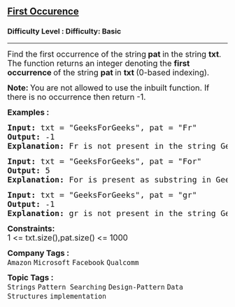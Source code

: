 <h2><a href="https://www.geeksforgeeks.org/problems/implement-strstr/0">First Occurence</a></h2><h3>Difficulty Level : Difficulty: Basic</h3><hr><div class="problems_problem_content__Xm_eO"><p><span style="font-size: 18px;">Find the first occurrence of the string<strong> pat </strong>in the string <strong>txt</strong>. The function returns an integer denoting the <strong>first occurrence </strong>of the string <strong>pat </strong>in <strong>txt </strong>(0-based indexing).</span></p>
<p><strong><span style="font-size: 18px;">Note:&nbsp;</span></strong><span style="font-size: 18px;">You are not allowed to use the inbuilt function. If there is no occurrence then return -1.</span></p>
<p><span style="font-size: 18px;"><strong>Examples :</strong></span></p>
<pre><span style="font-size: 18px;"><strong>Input: </strong>txt = "GeeksForGeeks", pat = "Fr"
<strong>Output: </strong>-1<strong>
Explanation: </strong>Fr is not present in the string GeeksForGeeks as substring.</span></pre>
<pre><span style="font-size: 18px;"><strong>Input: </strong>txt = "GeeksForGeeks", pat = "For"
<strong>Output: </strong>5<strong>
Explanation: </strong>For is present as substring in GeeksForGeeks from index 5 (0 based indexing).<br></span></pre>
<pre><span style="font-size: 18px;"><strong>Input: </strong>txt = "GeeksForGeeks", pat = "gr"
<strong>Output: </strong>-1<strong>
Explanation: </strong>gr is not present in the string GeeksForGeeks as substring.</span></pre>
<p><span style="font-size: 18px;"><strong>Constraints:</strong><br>1 &lt;= txt.size(),pat.size() &lt;= 1000</span></p></div><p><span style=font-size:18px><strong>Company Tags : </strong><br><code>Amazon</code>&nbsp;<code>Microsoft</code>&nbsp;<code>Facebook</code>&nbsp;<code>Qualcomm</code>&nbsp;<br><p><span style=font-size:18px><strong>Topic Tags : </strong><br><code>Strings</code>&nbsp;<code>Pattern Searching</code>&nbsp;<code>Design-Pattern</code>&nbsp;<code>Data Structures</code>&nbsp;<code>implementation</code>&nbsp;